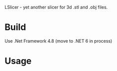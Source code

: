 LSlicer - yet another slicer for 3d .stl and .obj files.
# Build
Use .Net Framework 4.8 (move to .NET 6 in process)
# Usage
